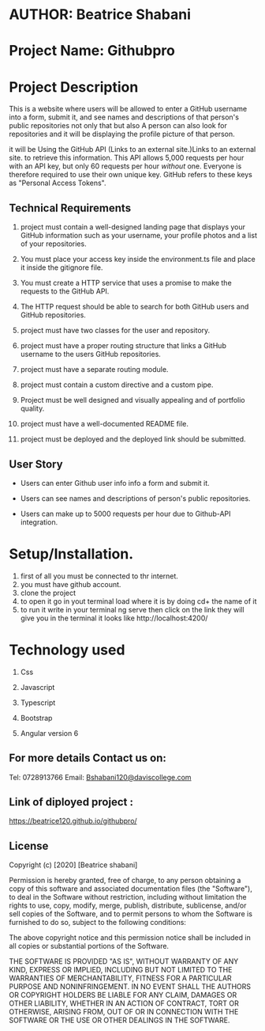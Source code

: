 # AUTHOR: Beatrice Shabani
# Project Name: Githubpro

# Project Description

 This is a website where users will be allowed to  enter a GitHub username into a form, submit it, and see names and descriptions of that person's public repositories not only that but also A person can also look for repositories and it will be displaying the profile picture of that person.

 it will be Using  the GitHub API (Links to an external site.)Links to an external site. to retrieve this information. This API allows 5,000 requests per hour with an API key, but only 60 requests per hour _without_ one. Everyone is therefore required to use their own unique key. GitHub refers to these keys as "Personal Access Tokens".

## Technical Requirements
1.  project must contain a well-designed landing page that displays your GitHub information such as your username, your profile photos and a list of your repositories.

2. You must place your access key inside the environment.ts file and place it inside the gitignore file.
3. You must create a HTTP service that uses a promise to make the requests to the GitHub API.
4. The HTTP request should be able to search for both GitHub users and GitHub repositories.
5. project must have two classes for the user and repository.
6.  project must have a proper routing structure that links a GitHub username to the users GitHub repositories.
7.  project must have a separate routing module.
8.  project must contain a custom directive and a custom pipe.
9.  Project must be well designed and visually appealing and of portfolio quality.
10.  project must have a well-documented README file.
11.  project must be deployed and the deployed link should be submitted.



## User Story

- Users can enter Github user info info a form and submit it.

- Users can see names and descriptions of person's public repositories.

- Users can make up to 5000 requests per hour due to Github-API integration.


# Setup/Installation.
1. first of all you must be connected to thr internet.
2. you must have github account.
3. clone the project
4. to open it go in yout terminal load where it is by doing cd+ the name of it
5. to run it write in your terminal ng serve then click on the link they will give you in the terminal it looks like http://localhost:4200/



# Technology used

1. Css

2. Javascript

3. Typescript

4. Bootstrap

5. Angular version 6

## For more details Contact us on:

Tel: 0728913766
Email: Bshabani120@daviscollege.com
## Link of diployed project :
https://beatrice120.github.io/githubpro/

## License
  Copyright (c) [2020] [Beatrice shabani]

Permission is hereby granted, free of charge, to any person obtaining a copy
of this software and associated documentation files (the "Software"), to deal
in the Software without restriction, including without limitation the rights
to use, copy, modify, merge, publish, distribute, sublicense, and/or sell
copies of the Software, and to permit persons to whom the Software is
furnished to do so, subject to the following conditions:

The above copyright notice and this permission notice shall be included in all
copies or substantial portions of the Software.

THE SOFTWARE IS PROVIDED "AS IS", WITHOUT WARRANTY OF ANY KIND, EXPRESS OR
IMPLIED, INCLUDING BUT NOT LIMITED TO THE WARRANTIES OF MERCHANTABILITY,
FITNESS FOR A PARTICULAR PURPOSE AND NONINFRINGEMENT. IN NO EVENT SHALL THE
AUTHORS OR COPYRIGHT HOLDERS BE LIABLE FOR ANY CLAIM, DAMAGES OR OTHER
LIABILITY, WHETHER IN AN ACTION OF CONTRACT, TORT OR OTHERWISE, ARISING FROM,
OUT OF OR IN CONNECTION WITH THE SOFTWARE OR THE USE OR OTHER DEALINGS IN THE
SOFTWARE.

